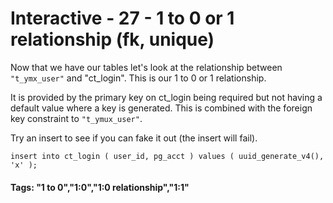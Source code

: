 



<style>
.pagebreak { page-break-before: always; }
.half { height: 200px; }
</style>





# Interactive - 27 - 1 to 0 or 1 relationship 			(fk, unique)

Now that we have our tables let's look at the relationship between
`"t_ymx_user"` and "ct_login".   This is our 1 to 0 or 1 relationship.

It is provided by the primary key on ct_login being required but not
having a default value where a key is generated.   This is combined
with the foreign key constraint to `"t_ymux_user"`.

Try an insert to see if you can fake it out (the insert will fail).

```
insert into ct_login ( user_id, pg_acct ) values ( uuid_generate_v4(), 'x' );

```


#### Tags: "1 to 0","1:0","1:0 relationship","1:1"

